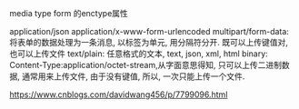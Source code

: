 

media type
form 的enctype属性

application/json
application/x-www-form-urlencoded
multipart/form-data: 将表单的数据处理为一条消息, 以标签为单元, 用分隔符分开. 既可以上传键值对, 也可以上传文件
text/plain: 任意格式的文本, text, json, xml, html
binary: Content-Type:application/octet-stream,从字面意思得知, 只可以上传二进制数据, 通常用来上传文件, 由于没有键值, 所以, 一次只能上传一个文件.

https://www.cnblogs.com/davidwang456/p/7799096.html
